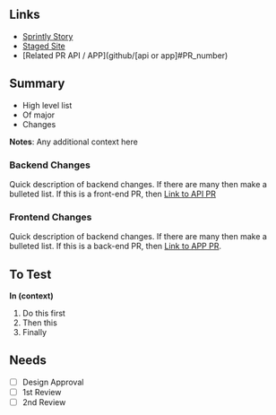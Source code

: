 ## Links ##
- [Sprintly Story](https://url.to.sprintly.story)
- [Staged Site](http://url.to.staged.site)
- [Related PR API / APP](github/[api or app]#PR_number)

## Summary ##
- High level list
- Of major
- Changes

**Notes**: Any additional context here

### Backend Changes ###
Quick description of backend changes. If there are many then make a bulleted list. If this is a front-end PR, then [Link to API PR](sprucemail/api#PR_number)

### Frontend Changes ###
Quick description of backend changes. If there are many then make a bulleted list. If this is a back-end PR, then [Link to APP PR](sprucemail/app#PR_number).

## To Test ##

**In (context)**

1. Do this first
2. Then this
3. Finally

## Needs ##

- [ ] Design Approval
- [ ] 1st Review
- [ ] 2nd Review
